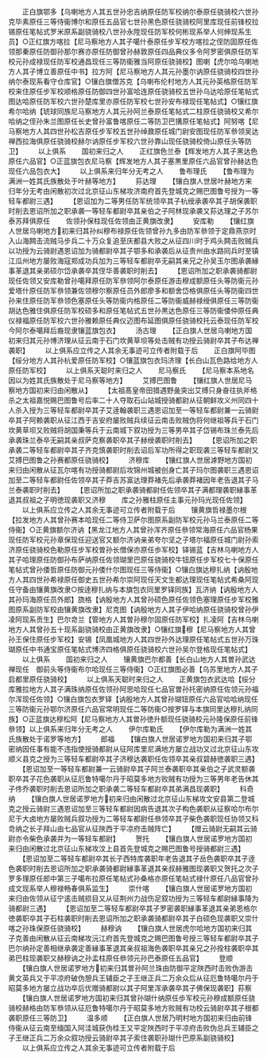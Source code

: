<!-- { "loadSidebar": true } -->
　　正白旗鄂多【乌喇地方人其五世孙忠吉纳原任防军校纳尔泰原任骁骑校六世孙克毕素原任三等侍衞博尔和原任五品官七世孙黑色原任骁骑校阿里库现任前锋校拉锡原任笔帖式罗米原系副骁骑校八世孙永陞现任防军校何彬现系举人何绅现系生员】○正红旗方喀拉【尼马察地方人其子噶什泰原任步军校方喀拉之侄防固原任佐领那秦原任防御孙那尔赛亦原任防御曾孙赫敦原任四品典仪多令阿罗密俱原任防军校元孙成禄现任防军校通昌现任三等防衞雅当阿原任骁骑校】图喇【虎尔哈乌喇地方人其子博立善原任中书】拉方阿【尼马察地方人其元孙墨尔讷原任骁骑校四世孙纳尔泰现系看守仓库官】○镶白旗僧苏克【乌喇布伦村地方人其元孙英格原任防军校来住原任步军校顺格原任防御四世孙富哈连原任骁骑校五世孙乌达哈原任笔帖式图达哈原任防军校六世孙楚库里亦原任防军校七世孙安布禄现任笔帖式】○镶红旗希尔哈纳【琥球同族尼马察地方人其元孙阿兰泰原任笔帖式二柱原任骁骑校又希尔哈纳之侄孙朱兰图原任长史曾孙富鲁喀原任二等防卫巴搆原任笔帖式】阿努喀【尼马察地方人其四世孙松吉原任步军校五世孙绰鼐原任城门尉安图现任防军叅领吴达禅西拉海俱原任骁骑校赫尔讷原任步军校六世孙靠山现任骁骑校倚山原任头等防卫】
　　以上俱系
　　国初来归之人
　　正红旗色兰泰【辉发地方人其子黑达色原任六品官】○正蓝旗包衣尼马察【辉发地方人其子塞黒里原任六品官曾孙赫达色现任六品包衣大】
　　以上俱系来归年分无考之人
　　鲁布理氏
　　【鲁布理为满洲一姓其氏族散处于叶赫等地方】
　　荪达理
　　【镶白旗人世居叶赫地方来归年分无考由闲散初次过北京征山东梯攻济南府首先登城克之赐巴图鲁号授为一等轻车都尉三遇】
　　【恩诏加为二等男任防军统领卒其子杭绶承袭卒其子胡保袭职时削去恩诏所加之职承袭一等轻车都尉卒其亲伯之子阿林现承袭又荪达理之子苏尔泰苏拜俱原任
　　佐领孙保柱现任佐领由正黄旗改隶】
　　安库勒
　　【镶红旗人世居乌喇地方初来归其孙纠穆布禄原任佐领曾孙九多由防军叅领于定鼎燕京时入山海闗击流贼马步兵二十万众复追至庆都县大败之从征四川时于鸡头闗击败贼兵以功授为云骑尉遇恩诏加为骑都尉卒其子鄂多和承袭后从征贵州由水路囘兵时至镇江瓜州地方屡败海寇郑成功兵加为三等轻车都尉卒无嗣其亲兄之孙吴玉尔图承袭縁事革退其亲弟硕尔岱承袭卒其侄华善袭职时削去】
　　【恩诏所加之职承袭骑都尉现任佐领又安库勒曾孙噶拜原任防军叅领阿尔泰原任游击穆成额原任头等防衞元孙爱塔什原任防军叅领兼佐领穆尔察原任员外郎廖多和额舍岱格俱原任头等防衞四世孙来住原任防军叅领色塞原任头等防衞内格原任二等防衞威赫禄绶俱原任三等防衞胡达色雅住俱原任防军校硕多和原任笔帖式五世孙黒达色原任三等防衞倭仲原任典仪禄福原任防军校六世孙雅赖原任典仪迈图布延图俱原任骁骑校托云泰现任防军校今阿尔泰噶拜后裔现隶镶蓝旗包衣】
　　汤古理
　　【正白旗人世居乌喇地方国初来归其元孙博济理从征云南于石门坎黄草坝等处击贼有功授云骑尉卒其子布达禅袭职】
　　以上俱系应立传之人其余无事迹可立传者附载于后
　　正白旗阿毕图【绥分地方人其孙杭爱原任防军校】○镶蓝旗包衣玛济理【长白山瓦色路给地方人原任防军校】
　　以上俱系天聪时来归之人
　　尼马察氏
　　【尼马察本系地名因以为姓其氏族散处于尼马察等地方】
　　艾搏巴图鲁
　　【镶红旗人世居尼马察地方国初来归由闲散从】
　　【太祖髙皇帝田猎遇野彘突出艾搏只身奋往执斧格杀之太祖嘉悦赐巴图鲁号后率二十人夺取石山站城授骑都尉从征朝鲜攻义州同四十人杀入授为三等轻车都尉卒其子艾逹翰袭职三遇恩诏加至一等轻车都尉兼一云骑尉卒其子阿赖袭职从征江西于吉安府屡败贼兵续征云南击败贼伪将何继祖等兵于石门坎黄草坝又败贼将胡国秉等兵于云南城下叙功授为三等男卒其子岱锡布珠兰泰先后承袭珠兰泰卒无嗣其亲叔萨克察袭职卒其子赫绶袭职时削去】
　　【恩诏所加之职承袭二等轻车都尉卒其子齐克慎袭职时削去诏后军功所得之职现袭三等轻车都尉又艾搏巴图鲁之孙赛都原任骁骑校】
　　济穆库
　　【镶红旗人世居滹野地方国初来归由闲散从征瓦尔喀有功授骑都尉后攻锦州城被创身亡其子玛尔图袭职三遇恩诏加至二等轻车都尉任佐领卒其子莽吉苏富达理莽褚先后承袭莽褚因年老告退其子马兰泰袭职时削去】
　　【恩诏所加之职承袭骑都尉任佐领卒其子满都理袭职縁事革退其叔祖之子明徳现袭职又济穆
　　库之孙雅柱原任主事元孙玛光现任佐领】
　　以上俱系应立传之人其余无事迹可立传者附载于后
　　镶黄旗哲禄墨尔根【拉发地方人其曾孙赛本哈现任二等侍卫萨尔图原系副防军校元孙马兰泰原任二等侍衞】○正黄旗额尔济讷【黑龙江地方人其曾孙浑齐原任叅领常海原任六品官杨果现任防军校元孙章保现任迎送官又额尔济讷亲弟夸尔坚之子塔尔福原任城门尉孙索济原任骁骑校色勒原任步军校曽孙长僧保亦原任歩军校】铎锡蓝【吉林乌喇地方人其子哈理原任防御孙布萨纳原任佐领瑚里巴原任骁骑校牛钮原任步军校七十保原任笔帖式曾孙倭哲原任防御元孙倭什尔图现任三等侍衞】○镶白旗达穆扎纳【讷殷地方人其四世孙希禄原任御史五世孙希尔崇阿现任天文生都达理现任笔帖式希桑阿现任守备由镶黄旗改隶○按逹穆扎纳与本旗包衣同里罗铎同族】瓦济纳【讷殷地方人其孙玛海原任员外郎】旒格【讷殷地方人其曾孙硕色原任佐领色塞理原任步军校雅图原系副防军校由镶黄旗改隶】尼克图【讷殷地方人其子伊哈纳原任骁骑校曾孙伊凌阿现系贡生】巴尔竒兰【管地方人其曽孙穆尔固原任防军校】扎凌阿【吉林乌喇地方人其曾孙五十现系副骁骑校由正黄旗改隶】○镶红旗穆【尼马察地方人其曾孙王保住原任步军校】安锡【凤凰城地方人其四世孙外达理原任笔帖式五世孙万珠瑚原任中书通宝原任笔帖式博济四格俱原任骁骑校六世孙吴尔登格现任笔帖式】
　　以上俱系
　　国初来归之人
　　镶黄旗巴尔都善【长白山地方人其曽孙武达禅现任　御前头等侍衞布尔哈现任三等侍衞】○正红旗图必善【乌苏里地方人其子启都里原任骁骑校】
　　以上俱系天聪时来归之人
　　正黄旗包衣武达哈【绥分库雅拉地方人其子满珠纳原任佐领孙阿思哈现任七品官曽孙托密纳原任佐领元孙福尔浑现任佐领】○镶白旗包衣罗铎【讷殷地方人其曾孙瑚钮原任六品官哈哈纳现任三等防衞元孙鄂尔济原任六品官常明现任二等防衞○按罗铎与本旗同里达穆扎纳同族】○正蓝旗达穆松阿【尼马察地方人其曽孙徳升额现任骁骑校元孙隆保原任前锋叅领】以上俱系来归年分无考之人
　　伊尔库勒氏
　　【伊尔库勒为满洲一姓其氏族散处于诺罗等地方】
　　郎福
　　【镶白旗人世居诺罗地方国初来归其子鄂密纳因任事有能不违指使授骑都尉从征阿库里尼满地方屡立战功又过北京征山东攻顺义县克之授为三等轻车都尉卒其子济穆达袭职任佐领卒其亲叔碧赫徳袭职三遇】
　　【恩诏加至一等轻车都尉兼一云骑尉卒其子阿兰泰袭职卒其亲伯之子武灵额袭职卒其子花色袭职从征厄鲁特噶尔丹于昭莫多地方败贼有功授为三等男年老告休其子佟乔袭职时削去恩诏所加之职承袭二等轻车都尉卒其弟满昌现袭职】
　　科奇纳
　　【镶白旗人世居诺罗地方初来归由闲散过北京征山东梯攻文安县第二登城克之授云骑尉三遇恩诏加至三等轻车都尉因病告退其次子构色袭职从征察哈尔布尔尼于大卤地方屡败贼兵叙功授为二等轻车都尉任叅领卒其子柴色袭职现任协领又科竒纳之长子拜山由七品官从征陜西于平凉府击贼阵亡】
　　【赠云骑尉无嗣其云骑尉亦令柴色承袭并为一等轻车都尉】
　　贺托
　　【镶白旗人世居诺罗地方国初来归由闲散过北京征山东梯攻汶上县首先登城克之赐巴图鲁号授骑都尉三遇】
　　【恩诏加至二等轻车都尉卒其长子西特库袭职年老告退其子岳色袭职卒其子逹色袭职时削去恩诏所加之职承袭骑都尉縁事革退其亲叔赫雅图现袭职又贺托之次子罗多理原任郎中第三子噶布拉原任笔帖式孙桑格亦原任笔帖式禄什原任八品官曾孙成文现系举人穆禄畅春俱系监生】
　　崇什喀
　　【镶白旗人世居诺罗地方国初来归由佐领从征宁逺击贼损目又从征荆州力战伤足叙功授为三等轻车都尉縁事降为骑都尉三遇】
　　【恩诏加至二等轻车都尉卒其子罗密袭职縁事革退其亲弟恩格尔徳袭职卒其子石柱袭职时削去恩诏所加之职承袭骑都尉卒其子白硕色现袭职又崇什喀之孙珠保原任骁骑校】
　　赫穆讷
　　【镶白旗人世居虎尔哈地方国初来归其子克善由闲散从征云南梯攻沅江府首先登城克之赐巴图鲁号授三等轻车都尉卒其子巴尔纳孙定善相继承袭定善縁事革退其亲叔祖海色袭职卒其亲兄之孙拴柱袭职卒其弟巴柱现袭职又赫穆讷之孙孟柱原任叅领元孙巴泰原任五品官】
　　登顺
　　【镶白旗人世居诺罗地方初来归其曽孙阿兰珠由防御平定陜西时击败伪游击黄文英兵又于平凉府破伪憩兵王辅臣之子王继正兵二万余众后从征厄鲁特噶尔丹于昭莫多地方屡立战功卒后优赠骑都尉以其子阿里浑承袭卒其子佛保现袭职】荪察
　　【镶白旗人世居诺罗地方国初来归其曾孙瑚什纳原任歩军校元孙穆成额原任骁骑校赫格由防军叅领从征厄鲁特噶尔丹于昭莫多地方败贼有功校云骑尉卒其子根都袭职原任三等防卫】
　　温多顺
　　【正白旗人世居乃明村地方国初来归由前锋侍衞从征云南至缅国入阿洼城获伪桂王又平定陜西时于平凉府击败伪总兵王辅臣之子王继正兵二万余众叙功授云骑尉卒其子索住袭职孙瑚什巴原系副骁骑校】
　　以上俱系应立传之人其余无事迹可立传者附载于后
